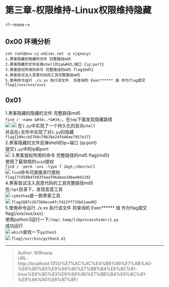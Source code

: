 # 第三章-权限维持-Linux权限维持隐藏

  
  
&lt;!--more--&gt;  
## 0x00 环境分析  
```  
ssh root@env.xj.edisec.net -p xjqxwcyc  
1.黑客隐藏的隐藏的文件 完整路径md5  
2.黑客隐藏的文件反弹shell的ip&#43;端口 {ip:port}  
3.黑客提权所用的命令 完整路径的md5 flag{md5}   
4.黑客尝试注入恶意代码的工具完整路径md5  
5.使用命令运行 ./x.xx 执行该文件  将查询的 Exec****** 值 作为flag提交 flag{/xxx/xxx/xxx}  
```  
## 0x01  
1.黑客隐藏的隐藏的文件 完整路径md5  
`find / -name &#34;.*&#34;`，在`tmp`下面发现隐藏路径  
![](https://picture-1304797147.cos.ap-nanjing.myqcloud.com/picture/202405282033736.png)
![](https://picture-1304797147.cos.ap-nanjing.myqcloud.com/picture/202405282035951.png)
在`1.py`中实现了一个持久化的反向`shell`  
并且在`c`文件中实现了对`1.py`的隐藏  
`flag{109ccb5768c70638e24fb46ee7957e37}`  
2.黑客隐藏的文件反弹shell的ip&#43;端口 {ip:port}  
提交`1.py`中的ip和port  
![](https://picture-1304797147.cos.ap-nanjing.myqcloud.com/picture/202405282039294.png)
3.黑客提权所用的命令 完整路径的md5 flag{md5}  
使用了最常规的`suid`提权  
`find / -perm -u=s -type f 2&gt;/dev/null`  
![](https://picture-1304797147.cos.ap-nanjing.myqcloud.com/picture/202405282042058.png)
`find`命令可直接进行提权  
`flag{7fd5884f493f4aaf96abee286ee04120}`  
4.黑客尝试注入恶意代码的工具完整路径md5  
在`/opt`目录下，发现恶意工具  
![](https://picture-1304797147.cos.ap-nanjing.myqcloud.com/picture/202405282044051.png)
`cymothoa`是一款黑客工具  
![](https://picture-1304797147.cos.ap-nanjing.myqcloud.com/picture/202405282045275.png)
`flag{087c267368ece4fcf422ff733b51aed9}`  
5.使用命令运行 ./x.xx 执行该文件  将查询的 Exec****** 值 作为flag提交 flag{/xxx/xxx/xxx}  
使用python3运行一下`/tmp/.temp/libprocesshider/1.py`  
成功运行  
![](https://picture-1304797147.cos.ap-nanjing.myqcloud.com/picture/202405282055274.png)
`which`查找一下`python3`  
![](https://picture-1304797147.cos.ap-nanjing.myqcloud.com/picture/202405282057697.png)
`flag{/usr/bin/python3.4}`  
  

---

> Author: N1Rvana  
> URL: http://localhost:1313/%E7%AC%AC%E4%B8%89%E7%AB%A0-%E6%9D%83%E9%99%90%E7%BB%B4%E6%8C%81-linux%E6%9D%83%E9%99%90%E7%BB%B4%E6%8C%81-%E9%9A%90%E8%97%8F/  

